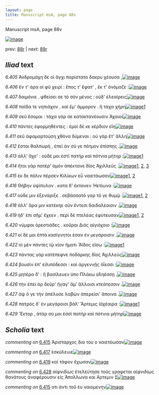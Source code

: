 ```yaml
---
layout: page
title: Manuscript msA, page 88v
---
```


Manuscript msA, page 88v

[![image](http://www.homermultitext.org/iipsrv?OBJ=IIP,1.0&FIF=/project/homer/pyramidal/deepzoom/hmt/vaimg/2017a/VA088VN_0591.tif&WID=100&CVT=JPEG)](http://www.homermultitext.org/ict2/?urn=urn:cite2:hmt:vaimg.2017a:VA088VN_0591)

prev:  [88r](../88r) | next:  [89r](../89r)

## *Iliad* text

*6.405* <a id="6.405"/> Ἀνδρομάχη δέ οἱ ἄγχι παρίστατο δακρυ χέουσα ,[![image](http://www.homermultitext.org/iipsrv?OBJ=IIP,1.0&FIF=/project/homer/pyramidal/deepzoom/hmt/vaimg/2017a/VA088VN_0591.tif&RGN=0.422,0.2171,0.467,0.0398&WID=1000&CVT=JPEG)](http://www.homermultitext.org/ict2/?urn=urn:cite2:hmt:vaimg.2017a:VA088VN_0591@0.422,0.2171,0.467,0.0398)

*6.406* <a id="6.406"/> ἔν τ' άρα οἱ φῦ χειρὶ : ἔπος τ' ἔφατ' , ἔκ τ' ὀνόμαζε :[![image](http://www.homermultitext.org/iipsrv?OBJ=IIP,1.0&FIF=/project/homer/pyramidal/deepzoom/hmt/vaimg/2017a/VA088VN_0591.tif&RGN=0.43,0.2419,0.467,0.0346&WID=1000&CVT=JPEG)](http://www.homermultitext.org/ict2/?urn=urn:cite2:hmt:vaimg.2017a:VA088VN_0591@0.43,0.2419,0.467,0.0346)

*6.407* <a id="6.407"/> δαιμόνιε . φθείσει σε τὸ σὸν μένος : οὐδ' ἐλεαίρεις[![image](http://www.homermultitext.org/iipsrv?OBJ=IIP,1.0&FIF=/project/homer/pyramidal/deepzoom/hmt/vaimg/2017a/VA088VN_0591.tif&RGN=0.434,0.2615,0.467,0.0346&WID=1000&CVT=JPEG)](http://www.homermultitext.org/ict2/?urn=urn:cite2:hmt:vaimg.2017a:VA088VN_0591@0.434,0.2615,0.467,0.0346)

*6.408* <a id="6.408"/> παῖδά τε νηπιάχον . καὶ ἒμ' ἄμμορον . ἣ τάχα χήρη[![image](http://www.homermultitext.org/iipsrv?OBJ=IIP,1.0&FIF=/project/homer/pyramidal/deepzoom/hmt/vaimg/2017a/VA088VN_0591.tif&RGN=0.432,0.2817,0.467,0.0346&WID=1000&CVT=JPEG)](http://www.homermultitext.org/ict2/?urn=urn:cite2:hmt:vaimg.2017a:VA088VN_0591@0.432,0.2817,0.467,0.0346)[1](#msAim_6.263)

*6.409* <a id="6.409"/> σεῦ ἔσομαι : τάχα γάρ σε κατακτανέουσιν Ἀχαιοὶ[![image](http://www.homermultitext.org/iipsrv?OBJ=IIP,1.0&FIF=/project/homer/pyramidal/deepzoom/hmt/vaimg/2017a/VA088VN_0591.tif&RGN=0.434,0.299,0.467,0.0346&WID=1000&CVT=JPEG)](http://www.homermultitext.org/ict2/?urn=urn:cite2:hmt:vaimg.2017a:VA088VN_0591@0.434,0.299,0.467,0.0346)

*6.410* <a id="6.410"/> πάντες ἐφορμηθέντες : ἐμοὶ δέ κε κέρδιον εἴη[![image](http://www.homermultitext.org/iipsrv?OBJ=IIP,1.0&FIF=/project/homer/pyramidal/deepzoom/hmt/vaimg/2017a/VA088VN_0591.tif&RGN=0.433,0.3186,0.467,0.0346&WID=1000&CVT=JPEG)](http://www.homermultitext.org/ict2/?urn=urn:cite2:hmt:vaimg.2017a:VA088VN_0591@0.433,0.3186,0.467,0.0346)

*6.411* <a id="6.411"/> σεῦ ἀφαμαρτούση χθόνα δύμεναι : οὐ γὰρ ἔτ' ἄλλη[![image](http://www.homermultitext.org/iipsrv?OBJ=IIP,1.0&FIF=/project/homer/pyramidal/deepzoom/hmt/vaimg/2017a/VA088VN_0591.tif&RGN=0.43,0.3388,0.467,0.0308&WID=1000&CVT=JPEG)](http://www.homermultitext.org/ict2/?urn=urn:cite2:hmt:vaimg.2017a:VA088VN_0591@0.43,0.3388,0.467,0.0308)

*6.412* <a id="6.412"/> ἔσται θαλπωρὴ , ἐπεὶ ὰν σύ γε πότμον ἐπίσπῃς .[![image](http://www.homermultitext.org/iipsrv?OBJ=IIP,1.0&FIF=/project/homer/pyramidal/deepzoom/hmt/vaimg/2017a/VA088VN_0591.tif&RGN=0.428,0.3591,0.467,0.0308&WID=1000&CVT=JPEG)](http://www.homermultitext.org/ict2/?urn=urn:cite2:hmt:vaimg.2017a:VA088VN_0591@0.428,0.3591,0.467,0.0308)

*6.413* <a id="6.413"/> ἀλλ' ἄχε' : οὐδέ μοι ἐστὶ πατὴρ καὶ πότνια μήτηρ :[![image](http://www.homermultitext.org/iipsrv?OBJ=IIP,1.0&FIF=/project/homer/pyramidal/deepzoom/hmt/vaimg/2017a/VA088VN_0591.tif&RGN=0.428,0.3787,0.467,0.0308&WID=1000&CVT=JPEG)](http://www.homermultitext.org/ict2/?urn=urn:cite2:hmt:vaimg.2017a:VA088VN_0591@0.428,0.3787,0.467,0.0308)[1](#msAil_6.A23)

*6.414* <a id="6.414"/> ἤτοι γὰρ πατέρ' ἁμὸν ἀπέκτανε δῖος Ἀχιλλεὺς .[![image](http://www.homermultitext.org/iipsrv?OBJ=IIP,1.0&FIF=/project/homer/pyramidal/deepzoom/hmt/vaimg/2017a/VA088VN_0591.tif&RGN=0.427,0.3952,0.467,0.0308&WID=1000&CVT=JPEG)](http://www.homermultitext.org/ict2/?urn=urn:cite2:hmt:vaimg.2017a:VA088VN_0591@0.427,0.3952,0.467,0.0308)[1](#msA_6.121), [2](#msA_6.119), [3](#msA_6.120)

*6.415* <a id="6.415"/> ἐκ δε πόλιν πέρσεν Κιλίκων εὖ ναιετάωσαν[![image](http://www.homermultitext.org/iipsrv?OBJ=IIP,1.0&FIF=/project/homer/pyramidal/deepzoom/hmt/vaimg/2017a/VA088VN_0591.tif&RGN=0.424,0.4162,0.467,0.0308&WID=1000&CVT=JPEG)](http://www.homermultitext.org/ict2/?urn=urn:cite2:hmt:vaimg.2017a:VA088VN_0591@0.424,0.4162,0.467,0.0308)[1](#msAim_6.264), [2](#msAint_6.200)

*6.416* <a id="6.416"/> Θήβην ὑψίπυλον . κατα δ' έκτανεν Ἠετίωνα :[![image](http://www.homermultitext.org/iipsrv?OBJ=IIP,1.0&FIF=/project/homer/pyramidal/deepzoom/hmt/vaimg/2017a/VA088VN_0591.tif&RGN=0.427,0.4328,0.467,0.0308&WID=1000&CVT=JPEG)](http://www.homermultitext.org/ict2/?urn=urn:cite2:hmt:vaimg.2017a:VA088VN_0591@0.427,0.4328,0.467,0.0308)

*6.417* <a id="6.417"/> οὐδε μιν ἐξενάριξε . σεβάσσατό γαρ τό γε θυμῷ :[![image](http://www.homermultitext.org/iipsrv?OBJ=IIP,1.0&FIF=/project/homer/pyramidal/deepzoom/hmt/vaimg/2017a/VA088VN_0591.tif&RGN=0.426,0.4538,0.467,0.0308&WID=1000&CVT=JPEG)](http://www.homermultitext.org/ict2/?urn=urn:cite2:hmt:vaimg.2017a:VA088VN_0591@0.426,0.4538,0.467,0.0308)[1](#msA_6.122), [2](#msAim_6.265)

*6.418* <a id="6.418"/> ἀλλ' ἄρα μιν κατέκηε σὺν ἔντεσι δαιδαλέοισιν .[![image](http://www.homermultitext.org/iipsrv?OBJ=IIP,1.0&FIF=/project/homer/pyramidal/deepzoom/hmt/vaimg/2017a/VA088VN_0591.tif&RGN=0.424,0.4733,0.467,0.0308&WID=1000&CVT=JPEG)](http://www.homermultitext.org/ict2/?urn=urn:cite2:hmt:vaimg.2017a:VA088VN_0591@0.424,0.4733,0.467,0.0308)

*6.419* <a id="6.419"/> ἠδ' ἐπι σῆμ' ἔχεεν . περὶ δὲ πτελέας ἐφύτευσαν[![image](http://www.homermultitext.org/iipsrv?OBJ=IIP,1.0&FIF=/project/homer/pyramidal/deepzoom/hmt/vaimg/2017a/VA088VN_0591.tif&RGN=0.422,0.4891,0.467,0.0308&WID=1000&CVT=JPEG)](http://www.homermultitext.org/ict2/?urn=urn:cite2:hmt:vaimg.2017a:VA088VN_0591@0.422,0.4891,0.467,0.0308)[1](#msAil_6.A24), [2](#msAim_6.266)

*6.420* <a id="6.420"/> νύμφαι ὀρεστιάδες . κοῦραι Διὸς αἰγιόχοιο :[![image](http://www.homermultitext.org/iipsrv?OBJ=IIP,1.0&FIF=/project/homer/pyramidal/deepzoom/hmt/vaimg/2017a/VA088VN_0591.tif&RGN=0.42,0.5101,0.467,0.0308&WID=1000&CVT=JPEG)](http://www.homermultitext.org/ict2/?urn=urn:cite2:hmt:vaimg.2017a:VA088VN_0591@0.42,0.5101,0.467,0.0308)

*6.421* <a id="6.421"/> οἱ δέ μοι ἑπτὰ κασίγνητοι έσαν ἐν μεγάροισιν .[![image](http://www.homermultitext.org/iipsrv?OBJ=IIP,1.0&FIF=/project/homer/pyramidal/deepzoom/hmt/vaimg/2017a/VA088VN_0591.tif&RGN=0.419,0.5267,0.467,0.0308&WID=1000&CVT=JPEG)](http://www.homermultitext.org/ict2/?urn=urn:cite2:hmt:vaimg.2017a:VA088VN_0591@0.419,0.5267,0.467,0.0308)

*6.422* <a id="6.422"/> οἱ μὲν πάντες ἰῷ κίον ἤματι Ἄϊδος εἴσω :[![image](http://www.homermultitext.org/iipsrv?OBJ=IIP,1.0&FIF=/project/homer/pyramidal/deepzoom/hmt/vaimg/2017a/VA088VN_0591.tif&RGN=0.414,0.5485,0.467,0.0308&WID=1000&CVT=JPEG)](http://www.homermultitext.org/ict2/?urn=urn:cite2:hmt:vaimg.2017a:VA088VN_0591@0.414,0.5485,0.467,0.0308)[1](#msA_6.123)

*6.423* <a id="6.423"/> πάντας γὰρ κατέπεφνε ποδάρκης δῖος Ἀχιλλεὺς[![image](http://www.homermultitext.org/iipsrv?OBJ=IIP,1.0&FIF=/project/homer/pyramidal/deepzoom/hmt/vaimg/2017a/VA088VN_0591.tif&RGN=0.416,0.565,0.467,0.0353&WID=1000&CVT=JPEG)](http://www.homermultitext.org/ict2/?urn=urn:cite2:hmt:vaimg.2017a:VA088VN_0591@0.416,0.565,0.467,0.0353)

*6.424* <a id="6.424"/> βουσὶν ἐπ' εἰλιπόδεσσι : καὶ ἀργεννῇς ὀΐεσσι :[![image](http://www.homermultitext.org/iipsrv?OBJ=IIP,1.0&FIF=/project/homer/pyramidal/deepzoom/hmt/vaimg/2017a/VA088VN_0591.tif&RGN=0.415,0.5845,0.467,0.0293&WID=1000&CVT=JPEG)](http://www.homermultitext.org/ict2/?urn=urn:cite2:hmt:vaimg.2017a:VA088VN_0591@0.415,0.5845,0.467,0.0293)

*6.425* <a id="6.425"/> μητέρα δ' : ἣ βασίλευεν ὑπο Πλάκω ὑ̈ληέσσῃ .[![image](http://www.homermultitext.org/iipsrv?OBJ=IIP,1.0&FIF=/project/homer/pyramidal/deepzoom/hmt/vaimg/2017a/VA088VN_0591.tif&RGN=0.421,0.6041,0.467,0.0293&WID=1000&CVT=JPEG)](http://www.homermultitext.org/ict2/?urn=urn:cite2:hmt:vaimg.2017a:VA088VN_0591@0.421,0.6041,0.467,0.0293)

*6.426* <a id="6.426"/> τὴν ἐπεὶ ὰρ δεῦρ' ἤγαγ' ἅμ' ἄλλοισι κτεάτεσσιν .[![image](http://www.homermultitext.org/iipsrv?OBJ=IIP,1.0&FIF=/project/homer/pyramidal/deepzoom/hmt/vaimg/2017a/VA088VN_0591.tif&RGN=0.421,0.6243,0.467,0.0293&WID=1000&CVT=JPEG)](http://www.homermultitext.org/ict2/?urn=urn:cite2:hmt:vaimg.2017a:VA088VN_0591@0.421,0.6243,0.467,0.0293)

*6.427* <a id="6.427"/> ὰψ ὅ γε τὴν ἀπέλυσε λαβὼν ἀπερείσι' ἄποινα .[![image](http://www.homermultitext.org/iipsrv?OBJ=IIP,1.0&FIF=/project/homer/pyramidal/deepzoom/hmt/vaimg/2017a/VA088VN_0591.tif&RGN=0.419,0.6431,0.467,0.0293&WID=1000&CVT=JPEG)](http://www.homermultitext.org/ict2/?urn=urn:cite2:hmt:vaimg.2017a:VA088VN_0591@0.419,0.6431,0.467,0.0293)

*6.428* <a id="6.428"/> πατρὸς δ' ἐν μεγάροισι βάλ' Ἄρτεμις ἰ̈οχέαιρα :[![image](http://www.homermultitext.org/iipsrv?OBJ=IIP,1.0&FIF=/project/homer/pyramidal/deepzoom/hmt/vaimg/2017a/VA088VN_0591.tif&RGN=0.43,0.6604,0.467,0.0323&WID=1000&CVT=JPEG)](http://www.homermultitext.org/ict2/?urn=urn:cite2:hmt:vaimg.2017a:VA088VN_0591@0.43,0.6604,0.467,0.0323)[1](#msAim_6.267)

*6.429* <a id="6.429"/> Ἕκτορ , ἀτὰρ σύ μοι ἐσσὶ πατὴρ καὶ πότνια μήτηρ[![image](http://www.homermultitext.org/iipsrv?OBJ=IIP,1.0&FIF=/project/homer/pyramidal/deepzoom/hmt/vaimg/2017a/VA088VN_0591.tif&RGN=0.445,0.6792,0.467,0.0323&WID=1000&CVT=JPEG)](http://www.homermultitext.org/ict2/?urn=urn:cite2:hmt:vaimg.2017a:VA088VN_0591@0.445,0.6792,0.467,0.0323)

## *Scholia* text

*commenting on* [6.415](#6.415)  <a id="msAim_6.264.comment"/> Ἀρισταρχος δια του ο ναιετόωσαν[![image](http://www.homermultitext.org/iipsrv?OBJ=IIP,1.0&FIF=/project/homer/pyramidal/deepzoom/hmt/vaimg/2017a/VA088VN_0591.tif&RGN=0.38946205,0.42918396,0.05526898,0.02240664&WID=1000&CVT=JPEG)](http://www.homermultitext.org/ict2/?urn=urn:cite2:hmt:vaimg.2017a:VA088VN_0591@0.38946205,0.42918396,0.05526898,0.02240664)

*commenting on* [6.417](#6.417)  <a id="msAim_6.265.comment"/> ἐσκύλευιε[![image](http://www.homermultitext.org/iipsrv?OBJ=IIP,1.0&FIF=/project/homer/pyramidal/deepzoom/hmt/vaimg/2017a/VA088VN_0591.tif&RGN=0.39830508,0.46708160,0.04384672,0.01410788&WID=1000&CVT=JPEG)](http://www.homermultitext.org/ict2/?urn=urn:cite2:hmt:vaimg.2017a:VA088VN_0591@0.39830508,0.46708160,0.04384672,0.01410788)

*commenting on* [6.419](#6.419)  <a id="msAim_6.266.comment"/> καὶ τάφον ἔχωσαν[![image](http://www.homermultitext.org/iipsrv?OBJ=IIP,1.0&FIF=/project/homer/pyramidal/deepzoom/hmt/vaimg/2017a/VA088VN_0591.tif&RGN=0.39204127,0.50525588,0.05268976,0.01410788&WID=1000&CVT=JPEG)](http://www.homermultitext.org/ict2/?urn=urn:cite2:hmt:vaimg.2017a:VA088VN_0591@0.39204127,0.50525588,0.05268976,0.01410788)

*commenting on* [6.428](#6.428)  <a id="msAim_6.267.comment"/> αἰφνιδίως ἐτελεύτησε τοῦς γραφεται αἱφνιδίως θανάτους ἀναφέρουσιν εἰς Ἀπολλωνα και Αρτεμιν ⁑[![image](http://www.homermultitext.org/iipsrv?OBJ=IIP,1.0&FIF=/project/homer/pyramidal/deepzoom/hmt/vaimg/2017a/VA088VN_0591.tif&RGN=0.39646279,0.68008299,0.06411201,0.08271093&WID=1000&CVT=JPEG)](http://www.homermultitext.org/ict2/?urn=urn:cite2:hmt:vaimg.2017a:VA088VN_0591@0.39646279,0.68008299,0.06411201,0.08271093)

*commenting on* [6.415](#6.415)  <a id="msAint_6.200.comment"/> οτι ἀντι τοῦ ἐυ ναιομενην[![image](http://www.homermultitext.org/iipsrv?OBJ=IIP,1.0&FIF=/project/homer/pyramidal/deepzoom/hmt/vaimg/2017a/VA088VN_0591.tif&RGN=0.84432572,0.42088520,0.04384672,0.01881051&WID=1000&CVT=JPEG)](http://www.homermultitext.org/ict2/?urn=urn:cite2:hmt:vaimg.2017a:VA088VN_0591@0.84432572,0.42088520,0.04384672,0.01881051)